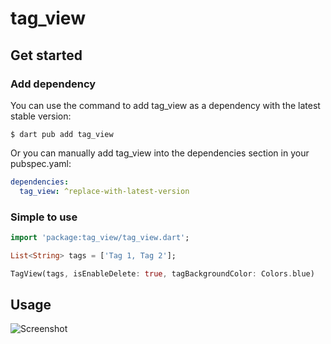 # tag_view

## Get started

### Add dependency

You can use the command to add tag_view as a dependency with the latest stable version:

```console
$ dart pub add tag_view
```

Or you can manually add tag_view into the dependencies section in your pubspec.yaml:

```yaml
dependencies:
  tag_view: ^replace-with-latest-version
```

### Simple to use

```dart
import 'package:tag_view/tag_view.dart';

List<String> tags = ['Tag 1, Tag 2'];

TagView(tags, isEnableDelete: true, tagBackgroundColor: Colors.blue)
```

## Usage
![Screenshot](https://github.com/gbhargavv/FlutterTagView/blob/master/tag_view/images/example.gif)